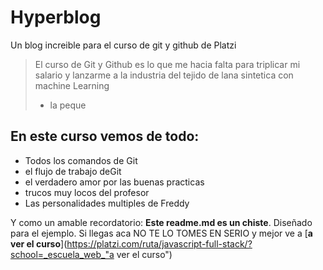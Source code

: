 # Hyperblog
Un blog increible para el curso de git y github de Platzi
>El curso de Git y Github es lo que me hacia falta para triplicar mi salario y lanzarme a la industria del tejido de lana sintetica con machine Learning
> - la peque

## En este curso vemos de todo:
* Todos los comandos  de Git
* el flujo de trabajo deGit
* el verdadero amor por las buenas practicas
* trucos muy locos del profesor
* Las personalidades multiples de Freddy

Y como un amable recordatorio: **Este readme.md es un chiste**. Diseñado para el ejemplo. Si llegas aca NO TE LO TOMES EN SERIO y mejor ve a [**a ver el curso**](https://platzi.com/ruta/javascript-full-stack/?school=_escuela_web_"a ver el curso")